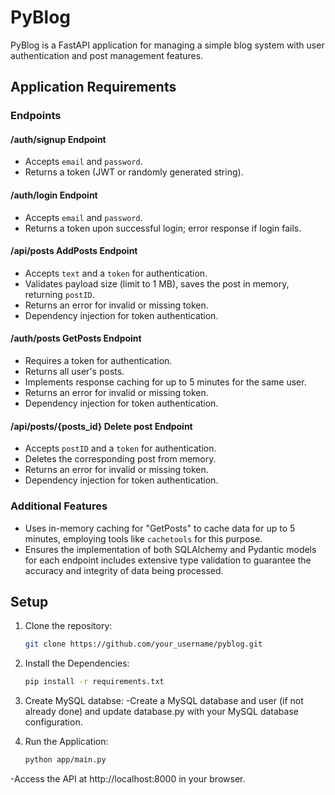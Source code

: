 # PyBlog

PyBlog is a FastAPI application for managing a simple blog system with user authentication and post management features.

## Application Requirements

### Endpoints

#### /auth/signup Endpoint

- Accepts `email` and `password`.
- Returns a token (JWT or randomly generated string).

#### /auth/login Endpoint

- Accepts `email` and `password`.
- Returns a token upon successful login; error response if login fails.

#### /api/posts AddPosts Endpoint

- Accepts `text` and a `token` for authentication.
- Validates payload size (limit to 1 MB), saves the post in memory, returning `postID`.
- Returns an error for invalid or missing token.
- Dependency injection for token authentication.

#### /auth/posts GetPosts Endpoint

- Requires a token for authentication.
- Returns all user's posts.
- Implements response caching for up to 5 minutes for the same user.
- Returns an error for invalid or missing token.
- Dependency injection for token authentication.

#### /api/posts/{posts_id}  Delete post Endpoint

- Accepts `postID` and a `token` for authentication.
- Deletes the corresponding post from memory.
- Returns an error for invalid or missing token.
- Dependency injection for token authentication.

### Additional Features
- Uses in-memory caching for "GetPosts" to cache data for up to 5 minutes, employing tools like `cachetools` for this purpose.
- Ensures the implementation of both SQLAlchemy and Pydantic models for each endpoint includes extensive type validation to guarantee the accuracy and integrity of data being processed.

## Setup

1. Clone the repository:

   ```sh
   git clone https://github.com/your_username/pyblog.git

2. Install the Dependencies:

   ```sh
   pip install -r requirements.txt

3. Create MySQL databse:
   -Create a MySQL database and user (if not already done) and update database.py with your MySQL database configuration.

4. Run the Application:

   ```sh
   python app/main.py

-Access the API at http://localhost:8000 in your browser.


  
